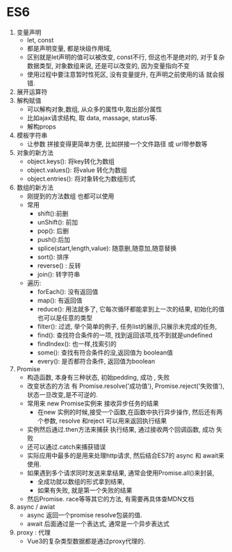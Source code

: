 # ES6

1. 变量声明
   - let, const
   - 都是声明变量, 都是块级作用域, 
   - 区别就是let声明的值可以被改变, const不行, 但这也不是绝对的, 对于复杂数据类型, 对象数组来说, 还是可以改变的, 因为变量指向不变
   - 使用过程中要注意暂时性死区, 没有变量提升, 在声明之前使用的话 就会报错.
2. 展开运算符
3. 解构赋值
   - 可以解构对象,数组, 从众多的属性中,取出部分属性
   - 比如ajax请求结构, 取 data, massage, status等.
   - 解构props
4. 模板字符串
   - 让参数 拼接变得更简单方便, 比如拼接一个文件路径 或 url带参数等
5. 对象的新方法
   - object.keys(): 将key转化为数组
   - object.values(): 将value 转化为数组
   - object.entries(): 将对象转化为数组形式
6. 数组的新方法
   - 刚提到的方法数组 也都可以使用
   - 常用
       - shift():前删 
       - unShift(): 前加
       - pop(): 后删
       - push():后加
       - splice(start,length,value): 随意删,随意加,随意替换
       - sort(): 排序
       - reverse() : 反转
       - join(): 转字符串
   - 遍历:
       - forEach(): 没有返回值
       - map(): 有返回值
       - reduce(): 用法就多了, 它每次循环都能拿到上一次的结果, 初始化的值也可以是任意的类型
       - filter(): 过滤, 举个简单的例子, 任务list的展示,只展示未完成的任务,
       - find(): 查找符合条件的一项, 找到返回该项,找不到就是undefined
       - findIndex(): 也一样,找索引的
       - some(): 查找有符合条件的没,返回值为 boolean值
       - every(): 是否都符合条件, 返回值为boolean
7. Promise 
    - 构造函数, 本身有三种状态, 初始pedding, 成功 , 失败 
    - 改变状态的方法 有 Promise.resolve('成功值'), Promise.reject('失败值'), 状态一旦改变,是不可逆的.
    - 常用来 new Promise实例来 接收异步任务的结果
        - 在new 实例的时候,接受一个函数,在函数中执行异步操作, 然后还有两个参数, resolve 和reject 可以用来返回执行结果
    - 实例然后通过.then方法来捕获 执行结果, 通过接收两个回调函数, 成功 失败
    - 还可以通过.catch来捕获错误
    - 实际应用中最多的是用来处理http请求, 然后结合ES7的 async 和 await来使用.
    - 如果遇到多个请求同时发送来拿结果, 通常会使用Promise.all()来封装, 
        - 全成功就以数组的形式拿到结果, 
        - 如果有失败, 就是第一个失败的结果
    - 然后Promise. race等等其它的方法, 有需要再具体查MDN文档
8. async / awiat
    - async 返回一个promise resolve包装的值.
    - await 后面通过是一个表达式, 通常是一个异步表达式
9.  proxy : 代理
    - Vue3的复杂类型数据都是通过proxy代理的.